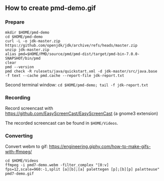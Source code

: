 ## How to create pmd-demo.gif

### Prepare

```shell
mkdir $HOME/pmd-demo
cd $HOME/pmd-demo
curl -L -o jdk-master.zip https://github.com/openjdk/jdk/archive/refs/heads/master.zip
unzip jdk-master.zip
alias pmd=$HOME/PMD/source/pmd/pmd-dist/target/pmd-bin-7.0.0-SNAPSHOT/bin/pmd
clear
pmd --version
pmd check -R rulesets/java/quickstart.xml -d jdk-master/src/java.base -f text --cache pmd.cache --report-file jdk-report.txt
```

Second terminal window: `cd $HOME/pmd-demo; tail -f jdk-report.txt`

### Recording

Record screencast with https://github.com/EasyScreenCast/EasyScreenCast (a gnome3 extension)

The recorded screencast can be found in `$HOME/Videos`.

### Converting

Convert webm to gif: https://engineering.giphy.com/how-to-make-gifs-with-ffmpeg/

```shell
cd $HOME/Videos
ffmpeg -i pmd7-demo.webm -filter_complex "[0:v] fps=12,scale=960:-1,split [a][b];[a] palettegen [p];[b][p] paletteuse" pmd7-demo.gif
```
